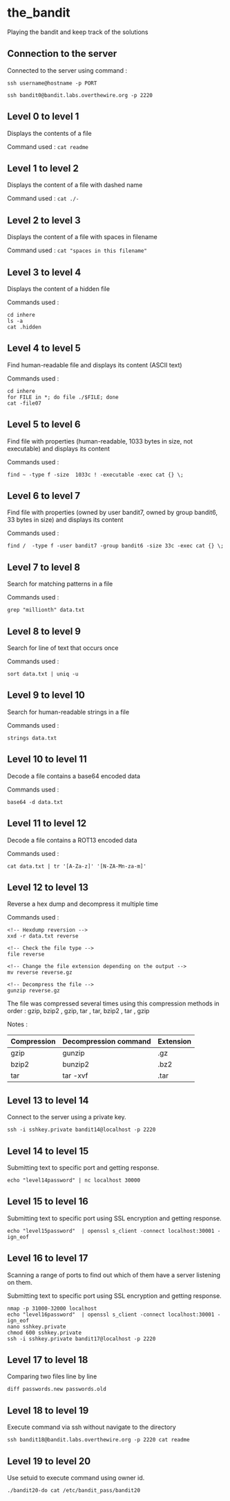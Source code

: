# the_bandit
Playing the bandit and keep track of the solutions

## Connection to the server 
Connected to the server using command :

`ssh username@hostname -p PORT`

`ssh bandit0@bandit.labs.overthewire.org -p 2220`

## Level 0 to level 1 
Displays the contents of a file

Command used : `cat readme`

## Level 1 to level 2 
Displays the content of a file with dashed name 

Command used : `cat ./-`

## Level 2 to level 3
Displays the content of a file with spaces in filename

Command used : `cat "spaces in this filename"`

## Level 3 to level 4
Displays the content of a hidden file 

Commands used : 
```
cd inhere
ls -a
cat .hidden
 ```

## Level 4 to level 5
Find human-readable file and displays its content (ASCII text)

Commands used : 
```
cd inhere
for FILE in *; do file ./$FILE; done
cat -file07
 ```

## Level 5 to level 6
Find file with properties (human-readable, 1033 bytes in size, not executable) and displays its content 

Commands used : 
```
find ~ -type f -size  1033c ! -executable -exec cat {} \;
 ```

## Level 6 to level 7
Find file with properties (owned by user bandit7, owned by group bandit6, 33 bytes in size) and displays its content 

Commands used : 
```
find /  -type f -user bandit7 -group bandit6 -size 33c -exec cat {} \;
 ```

## Level 7 to level 8
Search for matching patterns in a file

Commands used : 
```
grep "millionth" data.txt 
 ```

## Level 8 to level 9
Search for line of text that occurs once

Commands used : 
```
sort data.txt | uniq -u
 ```

## Level 9 to level 10
Search for human-readable strings in a file

Commands used : 
```
strings data.txt
 ```

## Level 10 to level 11
Decode a file contains a base64 encoded data

Commands used : 
```
base64 -d data.txt
 ```

## Level 11 to level 12
Decode a file contains a ROT13 encoded data

Commands used : 
```
cat data.txt | tr '[A-Za-z]' '[N-ZA-Mn-za-m]'
 ```
## Level 12 to level 13
Reverse a hex dump and decompress it multiple time

Commands used : 
```
<!-- Hexdump reversion -->
xxd -r data.txt reverse

<!-- Check the file type -->
file reverse

<!-- Change the file extension depending on the output -->
mv reverse reverse.gz

<!-- Decompress the file -->
gunzip reverse.gz
 ```

The file was compressed several times using this compression methods in order : gzip, bzip2 , gzip, tar , tar, bzip2 , tar , gzip

Notes :

|Compression|Decompression command|Extension|
| :-------- | :------- | :-------- |
|gzip|gunzip|.gz|
|bzip2|bunzip2|.bz2|
|tar|tar -xvf|.tar|

## Level 13 to level 14
Connect to the server using a private key.
```
ssh -i sshkey.private bandit14@localhost -p 2220
```

## Level 14 to level 15
Submitting text to specific port and getting response. 
```
echo "level14password" | nc localhost 30000
```

## Level 15 to level 16
Submitting text to specific port using SSL encryption and getting response. 
```
echo "level15password"  | openssl s_client -connect localhost:30001 -ign_eof 
```


## Level 16 to level 17
Scanning a range of ports to find out which of them have a server listening on them.

Submitting text to specific port using SSL encryption and getting response. 
```
nmap -p 31000-32000 localhost 
echo "level16password"  | openssl s_client -connect localhost:30001 -ign_eof
nano sshkey.private
chmod 600 sshkey.private 
ssh -i sshkey.private bandit17@localhost -p 2220
```

## Level 17 to level 18
Comparing two files line by line
```
diff passwords.new passwords.old
```

## Level 18 to level 19
Execute command via ssh without navigate to the directory
```
ssh bandit18@bandit.labs.overthewire.org -p 2220 cat readme 
```

## Level 19 to level 20
Use setuid to execute command using owner id.
```
./bandit20-do cat /etc/bandit_pass/bandit20
```